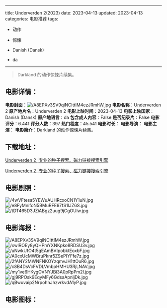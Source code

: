 
---
title: Underverden 2(2023)
date: 2023-04-13
updated: 2023-04-13
categories: 电影推荐
tags:
- 动作
- 惊悚

- Danish (Dansk)
- da
---


> Darkland 的动作惊悚片续集。

## **电影详情**：

**电影封面**：<img src="https://image.tmdb.org/t/p/w200/A8EPXv3SV9qiNCIttIM4ezJRmhW.jpg" alt="/A8EPXv3SV9qiNCIttIM4ezJRmhW.jpg" title="/A8EPXv3SV9qiNCIttIM4ezJRmhW.jpg">
**电影名称**：Underverden 2
**原产地片名**：Underverden 2
**电影上映时间**：2023-04-13
**电影上映国家**：Danish (Dansk)
**原产地语言**：da
**包含成人内容**：False
**是否纪录片**：False
**电影评分**：6.441
**评分人数**：397
**热门程度**：45.541
**电影时长**：
**电影导演**：
**电影主演**：
**电影简介**：Darkland 的动作惊悚片续集。

## **下载地址**：
[Underverden 2 |专业的种子搜索、磁力链接搜索引擎](https://movie.amd794.com:2083/?search=Underverden%202&ordering=&mode=match_phrase&page_size=10&page=1)

[Underverden 2 |专业的种子搜索、磁力链接搜索引擎](https://movie.amd794.com:2083/?search=Underverden%202&ordering=&mode=match_phrase&page_size=10&page=1)
 

## **电影剧照**：
<img src="https://image.tmdb.org/t/p/original/4wVFtesa5YEWuAUHRcxoCN1Y1uN.jpg" alt="/4wVFtesa5YEWuAUHRcxoCN1Y1uN.jpg" title="/4wVFtesa5YEWuAUHRcxoCN1Y1uN.jpg"><img src="https://image.tmdb.org/t/p/original/e8FyMnifoN5BMuRFE97fS1lJZ6S.jpg" alt="/e8FyMnifoN5BMuRFE97fS1lJZ6S.jpg" title="/e8FyMnifoN5BMuRFE97fS1lJZ6S.jpg"><img src="https://image.tmdb.org/t/p/original/tDT465D3JZiABgz2uug9jCgOUlw.jpg" alt="/tDT465D3JZiABgz2uug9jCgOUlw.jpg" title="/tDT465D3JZiABgz2uug9jCgOUlw.jpg">

## **电影海报**：
<img src="https://image.tmdb.org/t/p/original/A8EPXv3SV9qiNCIttIM4ezJRmhW.jpg" alt="/A8EPXv3SV9qiNCIttIM4ezJRmhW.jpg" title="/A8EPXv3SV9qiNCIttIM4ezJRmhW.jpg"><img src="https://image.tmdb.org/t/p/original/xwlROEy8yQHPmYXNKpko8RDSU3v.jpg" alt="/xwlROEy8yQHPmYXNKpko8RDSU3v.jpg" title="/xwlROEy8yQHPmYXNKpko8RDSU3v.jpg"><img src="https://image.tmdb.org/t/p/original/uNwkUfO4t5gEAmBVIpobktEoxbF.jpg" alt="/uNwkUfO4t5gEAmBVIpobktEoxbF.jpg" title="/uNwkUfO4t5gEAmBVIpobktEoxbF.jpg"><img src="https://image.tmdb.org/t/p/original/A0cxUcMWBruPknr5ZSePIYFfe7z.jpg" alt="/A0cxUcMWBruPknr5ZSePIYFfe7z.jpg" title="/A0cxUcMWBruPknr5ZSePIYFfe7z.jpg"><img src="https://image.tmdb.org/t/p/original/2fANY2MWNFNKOYzqmvJH1ttOuR6.jpg" alt="/2fANY2MWNFNKOYzqmvJH1ttOuR6.jpg" title="/2fANY2MWNFNKOYzqmvJH1ttOuR6.jpg"><img src="https://image.tmdb.org/t/p/original/c8B4DsVcFVDLVmbpHMHU3RjLNAV.jpg" alt="/c8B4DsVcFVDLVmbpHMHU3RjLNAV.jpg" title="/c8B4DsVcFVDLVmbpHMHU3RjLNAV.jpg"><img src="https://image.tmdb.org/t/p/original/my1ve6HKygOVNYJBi3A0pRpPm2l.jpg" alt="/my1ve6HKygOVNYJBi3A0pRpPm2l.jpg" title="/my1ve6HKygOVNYJBi3A0pRpPm2l.jpg"><img src="https://image.tmdb.org/t/p/original/gj9RPOsk9EqyMFy6GdsaApnljDk.jpg" alt="/gj9RPOsk9EqyMFy6GdsaApnljDk.jpg" title="/gj9RPOsk9EqyMFy6GdsaApnljDk.jpg"><img src="https://image.tmdb.org/t/p/original/qBwuvaip2NrpohhJhzvrkvdA1yP.jpg" alt="/qBwuvaip2NrpohhJhzvrkvdA1yP.jpg" title="/qBwuvaip2NrpohhJhzvrkvdA1yP.jpg">

## **电影图标**：

